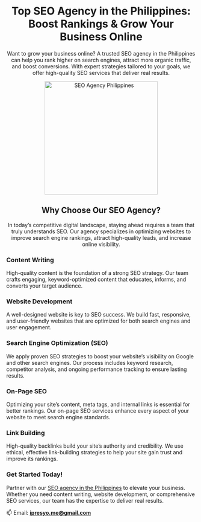 <h1 align="center">Top SEO Agency in the Philippines:<br>Boost Rankings & Grow Your Business Online</h1>
<p align="center">Want to grow your business online? A trusted SEO agency in the Philippines can help you rank higher on search engines, attract more organic traffic, and boost conversions. With expert strategies tailored to your goals, we offer high-quality SEO services that deliver real results.</p>

<p align="center">
<img width="300" src="https://ipresyo.com/seo/wp-content/themes/understrap-child/images/website-developer.png" alt="SEO Agency Philippines">
</p>
<h2 align="center">Why Choose Our SEO Agency?</h2>
<p align="center">In today’s competitive digital landscape, staying ahead requires a team that truly understands SEO. Our agency specializes in optimizing websites to improve search engine rankings, attract high-quality leads, and increase online visibility.</p>

<h3>Content Writing</h3>
<p>High-quality content is the foundation of a strong SEO strategy. Our team crafts engaging, keyword-optimized content that educates, informs, and converts your target audience.</p>

<h3>Website Development</h3>
<p></p>A well-designed website is key to SEO success. We build fast, responsive, and user-friendly websites that are optimized for both search engines and user engagement.</p>

<h3>Search Engine Optimization (SEO)</h3>
<p>We apply proven SEO strategies to boost your website’s visibility on Google and other search engines. Our process includes keyword research, competitor analysis, and ongoing performance tracking to ensure lasting results.</p>

<h3>On-Page SEO</h3>
<p>Optimizing your site’s content, meta tags, and internal links is essential for better rankings. Our on-page SEO services enhance every aspect of your website to meet search engine standards.</p>

<h3>Link Building</h3>
<p>High-quality backlinks build your site’s authority and credibility. We use ethical, effective link-building strategies to help your site gain trust and improve its rankings.</p>

<h3>Get Started Today!</h3>
<p>Partner with our <a href="https://ipresyo.com/">SEO agency in the Philippines</a> to elevate your business. Whether you need content writing, website development, or comprehensive SEO services, our team has the expertise to deliver real results.</p>

📫 Email: **ipresyo.me@gmail.com**

